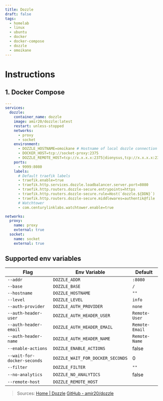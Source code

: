 ```yaml
---
title: Dozzle
draft: false
tags:
  - homelab
  - linux
  - ubuntu
  - docker
  - docker-compose
  - dozzle
  - omoikane
---
```


# Instructions

## 1. Docker Compose
```yaml title="containers/dozzle/docker-compose.yml"
---
services:
  dozzle:
    container_name: dozzle
    image: amir20/dozzle:latest
    restart: unless-stopped
    networks:
      - proxy
      - socket
    environment:
      - DOZZLE_HOSTNAME=omoikane # Hostname of local dozzle connection
      - DOCKER_HOST=tcp://socket-proxy:2375
      - DOZZLE_REMOTE_HOST=tcp://x.x.x.x:2375|dionysus,tcp://x.x.x.x:2375|pnode2 # IPs of remote connections with labels using | symbol, all connecting via tcp://
    ports:
      - 9999:8080
    labels:
      # Default traefik labels
      - traefik.enable=true
      - traefik.http.services.dozzle.loadbalancer.server.port=8080
      - traefik.http.routers.dozzle-secure.entrypoints=https
      - traefik.http.routers.dozzle-secure.rule=Host(`dozzle.${DDN}`)
      - traefik.http.routers.dozzle-secure.middlewares=authentik@file
      # Watchtower
      - com.centurylinklabs.watchtower.enable=true

networks:
  proxy:
    name: proxy
    external: true
  socket:
    name: socket
    external: true
```


## Supported env variables
|Flag|Env Variable|Default|
|---|---|---|
|`--addr`|`DOZZLE_ADDR`|`:8080`|
|`--base`|`DOZZLE_BASE`|`/`|
|`--hostname`|`DOZZLE_HOSTNAME`|`""`|
|`--level`|`DOZZLE_LEVEL`|`info`|
|`--auth-provider`|`DOZZLE_AUTH_PROVIDER`|`none`|
|`--auth-header-user`|`DOZZLE_AUTH_HEADER_USER`|`Remote-User`|
|`--auth-header-email`|`DOZZLE_AUTH_HEADER_EMAIL`|`Remote-Email`|
|`--auth-header-name`|`DOZZLE_AUTH_HEADER_NAME`|`Remote-Name`|
|`--enable-actions`|`DOZZLE_ENABLE_ACTIONS`|false|
|`--wait-for-docker-seconds`|`DOZZLE_WAIT_FOR_DOCKER_SECONDS`|0|
|`--filter`|`DOZZLE_FILTER`|`""`|
|`--no-analytics`|`DOZZLE_NO_ANALYTICS`|false|
|`--remote-host`|`DOZZLE_REMOTE_HOST`|

> Sources:
> [Home | Dozzle](https://dozzle.dev/)
> [GitHub - amir20/dozzle](https://github.com/amir20/dozzle)